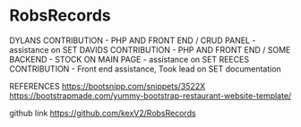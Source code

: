 # RobsRecords
 DYLANS CONTRIBUTION - PHP AND FRONT END / CRUD PANEL - assistance on SET
DAVIDS CONTRIBUTION - PHP AND FRONT END / SOME BACKEND - STOCK ON MAIN PAGE - assistance on SET
REECES CONTRIBUTION - Front end assistance, Took lead on SET documentation


REFERENCES
https://bootsnipp.com/snippets/3522X
https://bootstrapmade.com/yummy-bootstrap-restaurant-website-template/


github link
https://github.com/kexV2/RobsRecords
